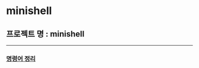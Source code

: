 # minishell

  ## 프로젝트 명 : minishell  
  ***


### [명령어 정리](https://github.com/lyssoi/minishell/blob/main/command.md)
